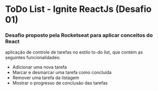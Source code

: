 # ToDo List - Ignite ReactJs (Desafio 01)

### Desafio proposto pela Rocketseat para aplicar conceitos do React

aplicação de controle de tarefas no estilo to-do list, que contém as seguintes funcionalidades:
  - Adicionar uma nova tarefa
  - Marcar e desmarcar uma tarefa como concluída
  - Remover uma tarefa da listagem
  - Mostrar o progresso de conclusão das tarefas  
